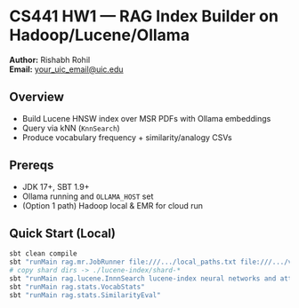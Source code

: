 # CS441 HW1 — RAG Index Builder on Hadoop/Lucene/Ollama

**Author:** Rishabh Rohil  
**Email:** <your_uic_email@uic.edu>  

## Overview
- Build Lucene HNSW index over MSR PDFs with Ollama embeddings
- Query via kNN (`KnnSearch`)
- Produce vocabulary frequency + similarity/analogy CSVs

## Prereqs
- JDK 17+, SBT 1.9+
- Ollama running and `OLLAMA_HOST` set
- (Option 1 path) Hadoop local & EMR for cloud run

## Quick Start (Local)
```bash
sbt clean compile
sbt "runMain rag.mr.JobRunner file:///.../local_paths.txt file:///.../var/mrstatus_XXX"
# copy shard dirs -> ./lucene-index/shard-*
sbt "runMain rag.lucene.InnnSearch lucene-index neural networks and attention mechanisms 5 default"
sbt "runMain rag.stats.VocabStats"
sbt "runMain rag.stats.SimilarityEval"

